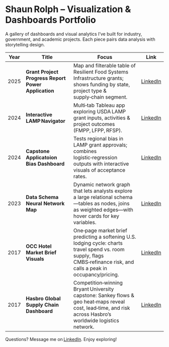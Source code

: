# Shaun Rolph – Visualization & Dashboards Portfolio

A gallery of dashboards and visual analytics I’ve built for industry, government, and academic projects.  Each piece pairs data analysis with storytelling design.

| Year | Title | Focus | Link |
|------|-------|-------|------|
| 2025 | **Grant Project Progress Report Power Application** | Map and filterable table of Resilient Food Systems Infrastructure grants; shows funding by state, project type & supply‑chain segment. | [LinkedIn](https://www.linkedin.com/in/shaun-rolph-79692b74/) |
| 2024 | **Interactive LAMP Navigator** | Multi‑tab Tableau app exploring USDA LAMP grant inputs, activities & project outcomes (FMPP, LFPP, RFSP). | [LinkedIn](https://www.linkedin.com/in/shaun-rolph-79692b74/) |
| 2024 | **Capstone Applicatoion Bias Dashboard** | Tests regional bias in LAMP grant approvals; combines logistic‑regression outputs with interactive visuals of acceptance rates. | [LinkedIn](https://www.linkedin.com/in/shaun-rolph-79692b74/) |
| 2023 | **Data Schema Neural Network Map** | Dynamic network graph that lets analysts explore a large relational schema—tables as nodes, joins as weighted edges—with hover cards for key variables. | [LinkedIn](https://www.linkedin.com/in/shaun-rolph-79692b74/) |
| 2017 | **OCC Hotel Market Brief Visuals** | One‑page market brief predicting a softening U.S. lodging cycle: charts travel spend vs. room supply, flags CMBS‑refinance risk, and calls a peak in occupancy/pricing. | [LinkedIn](https://www.linkedin.com/in/shaun-rolph-79692b74/) |
| 2017 | **Hasbro Global Supply Chain Dashboard** | Competition‑winning Bryant University capstone: Sankey flows & geo heat‑maps reveal cost, lead‑time, and risk across Hasbro’s worldwide logistics network. | [LinkedIn](https://www.linkedin.com/in/shaun-rolph-79692b74/) |

Questions? Message me on [LinkedIn](https://www.linkedin.com/in/shaun-rolph-79692b74/).  Enjoy exploring!
